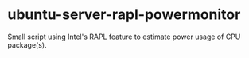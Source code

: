 # ubuntu-server-rapl-powermonitor
Small script using Intel's RAPL feature to estimate power usage of CPU package(s).
